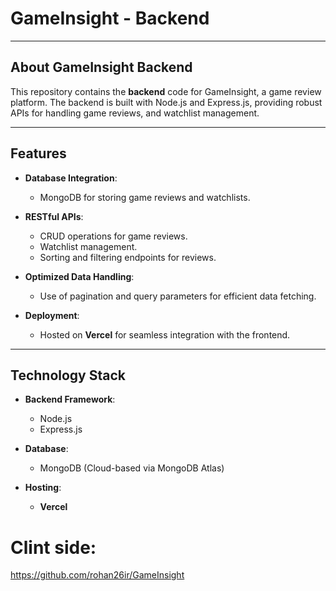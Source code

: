 # **GameInsight - Backend**

---

## **About GameInsight Backend**
This repository contains the **backend** code for GameInsight, a game review platform. The backend is built with Node.js and Express.js, providing robust APIs for handling game reviews, and watchlist management.

---

## **Features**


- **Database Integration**:
  - MongoDB for storing game reviews and watchlists.

- **RESTful APIs**:
  - CRUD operations for game reviews.
  - Watchlist management.
  - Sorting and filtering endpoints for reviews.

- **Optimized Data Handling**:
  - Use of pagination and query parameters for efficient data fetching.

- **Deployment**:
  - Hosted on **Vercel** for seamless integration with the frontend.

---

## **Technology Stack**

- **Backend Framework**:
  - Node.js
  - Express.js

- **Database**:
  - MongoDB (Cloud-based via MongoDB Atlas)

- **Hosting**:
  - **Vercel**

# Clint side: 
 https://github.com/rohan26ir/GameInsight
